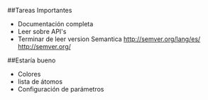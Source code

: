 ##Tareas Importantes

* Documentación completa
* Leer sobre API's
* Terminar de leer version Semantica
    http://semver.org/lang/es/
    http://semver.org/

##Estaría bueno
* Colores
* lista de átomos
* Configuración de parámetros
